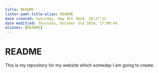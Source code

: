 ```yaml
---
title: README
linter-yaml-title-alias: README
date created: Saturday, May 4th 2024, 20:27:22
date modified: Thursday, October 3rd 2024, 17:00:44
aliases: [README]
---
```


# README

This is my repository for my website which someday I am going to create.
